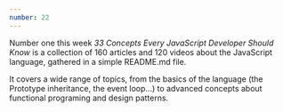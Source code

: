 ```yaml
---
number: 22
---
```


Number one this week _33 Concepts Every JavaScript Developer Should Know_ is a collection of 160 articles and 120 videos about the JavaScript language, gathered in a simple README.md file.

It covers a wide range of topics, from the basics of the language (the Prototype inheritance, the event loop...) to advanced concepts about functional programing and design patterns.
